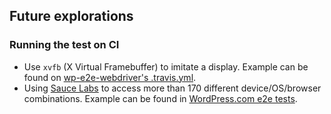 ## Future explorations

### Running the test on CI

* Use `xvfb` (X Virtual Framebuffer) to imitate a display. Example can be found
  on [wp-e2e-webdriver's .travis.yml](https://github.com/woocommerce/wp-e2e-webdriver/blob/master/.travis.yml).
* Using [Sauce Labs](https://saucelabs.com/) to access more than 170 different
  device/OS/browser combinations. Example can be found in [WordPress.com e2e tests](https://github.com/Automattic/wp-e2e-tests).

